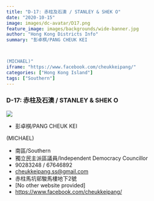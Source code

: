 ```yaml
---
title: "D-17: 赤柱及石澳 / STANLEY & SHEK O"
date: "2020-10-15"
image: images/dc-avatar/D17.png
feature_image: images/backgrounds/wide-banner.jpg
author: "Hong Kong Districts Info"
summary: "彭卓棋/PANG CHEUK KEI

(MICHAEL)"
iframe: "https://www.facebook.com/cheukkeipang/"
categories: ["Hong Kong Island"]
tags: ["Southern"]
---
```


### D-17: 赤柱及石澳 / STANLEY & SHEK O  
![](/images/dc-avatar/D17.png)  

 - 彭卓棋/PANG CHEUK KEI

(MICHAEL)  
 - 南區/Southern  
 - 獨立民主派區議員/Independent Democracy Councillor  
 - 90283248 / 67646892  
 - cheukkeipang.ss@gmail.com  
 - 赤柱馬坑邨駿馬樓地下2號  
 - [No other website provided]  
 - https://www.facebook.com/cheukkeipang/
